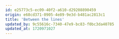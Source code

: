 ```yaml
---
id: e25773c5-ec09-40f2-a610-d29208890459
origin: e68cd371-0905-4e89-9e3d-b481ac2813c1
title: 'Between the lines'
updated_by: 9c55616c-7340-47e9-bc83-f0bc3da40785
updated_at: 1720971027
---
```

